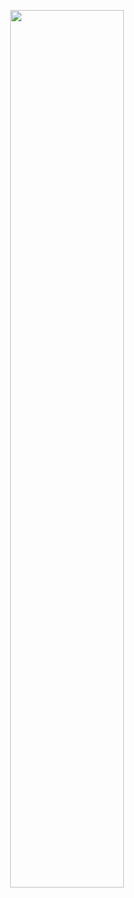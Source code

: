 <p align="center">
  <img src="https://user-images.githubusercontent.com/55694345/134744849-f27c21c9-0109-4b43-bcff-8a5cbfdcc9db.png" width=60% height=60% />
</p>
